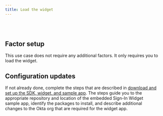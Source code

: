 ```yaml
---
title: Load the widget
---
```


<div class="oie-embedded-sdk">

<ApiLifecycle access="ie" /><br>
<ApiLifecycle access="Limited GA" /><br>

 

## Factor setup

This use case does not require any additional factors. It only requires you to load the widget.

## Configuration updates

If not already done, complete the steps that are described in [download and set up the SDK, widget, and sample app](/docs/guides/oie-embedded-common-download-setup-app/aspnet/main/). The steps guide you to the appropriate repository and location of the embedded Sign-In Widget sample app, identify the packages to install, and describe additional changes to the Okta org that are required for the widget app.

<StackSnippet snippet="summaryofsteps" noSelector />

<StackSnippet snippet="integrationsteps" noSelector />

</div>
